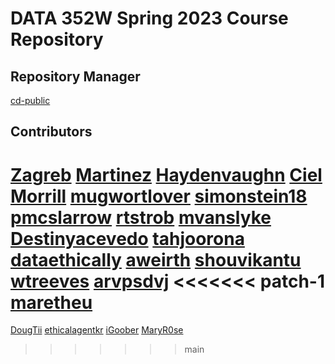 # DATA 352W Spring 2023 Course Repository 
## Repository Manager
[cd-public](https://cd-public.github.io/)
## Contributors
[Zagreb](zagreb-ethf23.github.io/)
[Martinez](https://martinez-D352W.github.io/)
[Haydenvaughn](https://Haydenvaughn.github.io)
[Ciel Morrill](https://cielmorrill.github.io/)
[mugwortlover](https://mugwortlover.github.io)
[simonstein18](https://github.com/simonstein18/simonstein18.github.io)
[pmcslarrow](https://pmcslarrow.github.io/)
[rtstrob](https://rtstrob.github.io/)
[mvanslyke](https://mvanslyke.github.io/)
[Destinyacevedo](https://destinyacevedo.github.io/)
[tahjoorona](http://tahjoorona.github.io/)
[dataethically](https://dataethically.github.io)
[aweirth](https://aweirth.github.io/)
[shouvikantu](https://shouvikantu.github.io/)
[wtreeves](https://treeves-eth23.github.io/)
[arvpsdvj](https://arvpsdvj.github.io/)
<<<<<<< patch-1
[maretheu](https://maretheu.github.io/)
=======
[DougTii](https://DougTii.github.io/)
[ethicalagentkr](https://ethicalagentkr.github.io/)
[iGoober](https://igoober.github.io/)
[MaryR0se](https://maryr0se.github.io/)
>>>>>>> main
